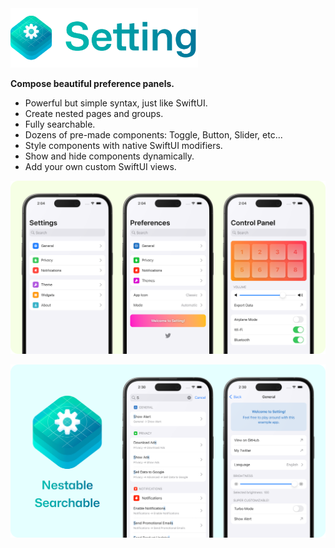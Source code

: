 <img src="Assets/Top.png" width="300" alt="Header image">

**Compose beautiful preference panels.**

- Powerful but simple syntax, just like SwiftUI.
- Create nested pages and groups.
- Fully searchable.
- Dozens of pre-made components: Toggle, Button, Slider, etc...
- Style components with native SwiftUI modifiers.
- Show and hide components dynamically.
- Add your own custom SwiftUI views.

![Screenshots of views created with Setting](Assets/Setting.png)

![Screenshots of a nested page and search results](Assets/Search.png)
